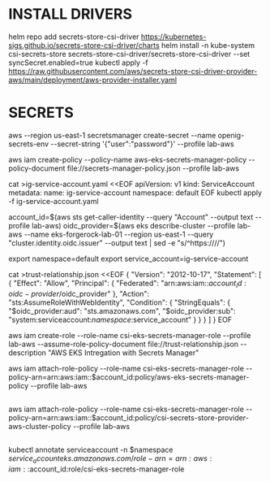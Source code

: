 # INSTALL DRIVERS
helm repo add secrets-store-csi-driver https://kubernetes-sigs.github.io/secrets-store-csi-driver/charts
helm install -n kube-system csi-secrets-store secrets-store-csi-driver/secrets-store-csi-driver --set syncSecret.enabled=true
kubectl apply -f https://raw.githubusercontent.com/aws/secrets-store-csi-driver-provider-aws/main/deployment/aws-provider-installer.yaml

# SECRETS
aws --region us-east-1 secretsmanager  create-secret --name openig-secrets-env  --secret-string '{"user":"password"}' --profile lab-aws

aws iam create-policy --policy-name aws-eks-secrets-manager-policy --policy-document file://secrets-manager-policy.json --profile lab-aws

cat >ig-service-account.yaml <<EOF
apiVersion: v1
kind: ServiceAccount
metadata:
  name: ig-service-account
  namespace: default
EOF
kubectl apply -f ig-service-account.yaml

account_id=$(aws sts get-caller-identity --query "Account" --output text --profile lab-aws)
oidc_provider=$(aws eks describe-cluster --profile lab-aws --name eks-forgerock-lab-01 --region us-east-1 --query "cluster.identity.oidc.issuer" --output text | sed -e "s/^https:\/\///")

export namespace=default
export service_account=ig-service-account

cat >trust-relationship.json <<EOF
{
  "Version": "2012-10-17",
  "Statement": [
    {
      "Effect": "Allow",
      "Principal": {
        "Federated": "arn:aws:iam::$account_id:oidc-provider/$oidc_provider"
      },
      "Action": "sts:AssumeRoleWithWebIdentity",
      "Condition": {
        "StringEquals": {
          "$oidc_provider:aud": "sts.amazonaws.com",
          "$oidc_provider:sub": "system:serviceaccount:$namespace:$service_account"
        }
      }
    }
  ]
}
EOF

aws iam create-role --role-name csi-eks-secrets-manager-role --profile lab-aws --assume-role-policy-document file://trust-relationship.json --description "AWS EKS Intregation with Secrets Manager"

aws iam attach-role-policy --role-name csi-eks-secrets-manager-role --policy-arn=arn:aws:iam::$account_id:policy/aws-eks-secrets-manager-policy --profile lab-aws

##
aws iam attach-role-policy --role-name csi-eks-secrets-manager-role --policy-arn=arn:aws:iam::$account_id:policy/csi-secrets-store-provider-aws-cluster-policy --profile lab-aws
##

kubectl annotate serviceaccount -n $namespace $service_account eks.amazonaws.com/role-arn=arn:aws:iam::$account_id:role/csi-eks-secrets-manager-role